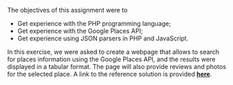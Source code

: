 The objectives of this assignment were to 
<ul>
<li> Get experience with the PHP programming language; </li>
<li> Get experience with the Google Places API; </li>
<li> Get experience using JSON parsers in PHP and JavaScript. </li>
</ul>

In this exercise, we were asked to create a webpage that allows to search for places information using the Google Places API, and the results were displayed in a tabular format.
The page will also provide reviews and photos for the selected place.
A link to the reference solution is provided <b> <a href="https://www.youtube.com/watch?v=1uffTsR2jLk&feature=youtu.be&ab_channel=YUECHUAP">here</a></b>.
